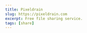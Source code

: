 ```yaml
---
title: Pixeldrain
slug: https://pixeldrain.com
excerpt: Free file sharing service.
tags: [share]
---
```

